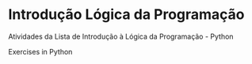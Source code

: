 Introdução Lógica da Programação
===

Atividades da Lista de Introdução à Lógica da Programação - Python

Exercises in Python
